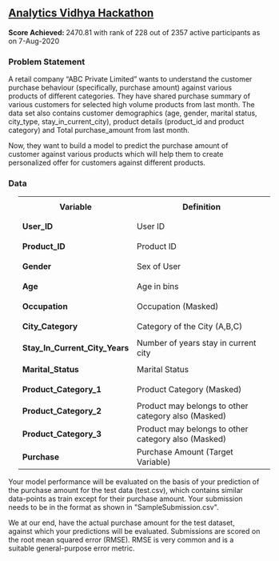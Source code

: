 <h2><a href='https://datahack.analyticsvidhya.com/contest/black-friday'>Analytics Vidhya Hackathon</a></h2>

<p><b>Score Achieved: </b> 2470.81 with rank of 228 out of 2357 active participants as on 7-Aug-2020</p>

<h3>Problem Statement</h3>
<p>A retail company “ABC Private Limited” wants to understand the customer purchase behaviour (specifically, purchase amount) against various products of different categories. They have shared purchase summary of various customers for selected high volume products from last month.
The data set also contains customer demographics (age, gender, marital status, city_type, stay_in_current_city), product details (product_id and product category) and Total purchase_amount from last month.

Now, they want to build a model to predict the purchase amount of customer against various products which will help them to create personalized offer for customers against different products.</p>

<h3>Data</h3>
<table class="table-striped" style="margin-left:20px"><tbody><tr style="height:40px;"><th style="width:150px;height:40px"><b>Variable</b></th><th class="col-md-9">Definition</th></tr><tr style="height:40px;"><td style="width:150px"><b>User_ID</b></td><td class="col-md-9">User ID</td></tr><tr style="height:40px;"><td style="width:150px"><b>Product_ID</b></td><td class="col-md-9">Product ID</td></tr><tr style="height:40px;"><td style="width:150px"><b>Gender</b></td><td class="col-md-9">Sex of User</td></tr><tr style="height:40px;"><td style="width:150px"><b>Age</b></td><td class="col-md-9">Age in bins</td></tr><tr style="height:40px;"><td style="width:150px"><b>Occupation</b></td><td class="col-md-9">Occupation (Masked)</td></tr><tr style="height:40px;"><td style="width:150px"><b>City_Category</b></td><td class="col-md-9">Category of the City (A,B,C)</td></tr><tr style="height:40px;"><td style="width:150px"><b>Stay_In_Current_City_Years</b></td><td class="col-md-9">Number of years stay in current city</td></tr><tr style="height:40px;"><td style="width:150px"><b>Marital_Status</b></td><td class="col-md-9">Marital Status</td></tr><tr style="height:40px;"><td style="width:150px"><b>Product_Category_1</b></td><td class="col-md-9">Product Category (Masked)</td></tr><tr style="height:40px;"><td style="width:150px"><b>Product_Category_2</b></td><td class="col-md-9">Product may belongs to other category also (Masked)</td></tr><tr style="height:40px;"><td style="width:150px"><b>Product_Category_3</b></td><td class="col-md-9">Product may belongs to other category also (Masked)</td></tr><tr style="height:40px;"><td style="width:150px"><b>Purchase</b></td><td class="col-md-9">Purchase Amount (Target Variable)</td></tr></tbody></table>


Your model performance will be evaluated on the basis of your prediction of the purchase amount for the test data (test.csv), which contains similar data-points as train except for their purchase amount. Your submission needs to be in the format as shown in "SampleSubmission.csv".


We at our end, have the actual purchase amount for the test dataset, against which your predictions will be evaluated. Submissions are scored on the root mean squared error (RMSE). RMSE is very common and is a suitable general-purpose error metric.
